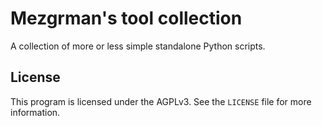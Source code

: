 Mezgrman's tool collection
==========================
A collection of more or less simple standalone Python scripts.

License
-------
This program is licensed under the AGPLv3. See the `LICENSE` file for more information.